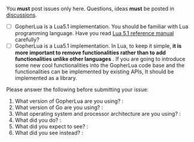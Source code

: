 You **must** post issues only here. Questions, ideas **must** be posted in [discussions](https://github.com/hootrhino/gopher-lua/discussions).

- [ ] GopherLua is a Lua5.1 implementation. You should be familiar with Lua programming language. Have you read [Lua 5.1 reference manual](http://www.lua.org/manual/5.1/) carefully?
- [ ] GopherLua is a Lua5.1 implementation.  In Lua, to keep it simple, **it is more important to remove functionalities rather than to add functionalities unlike other languages** . If you are going to introduce some new cool functionalities into the GopherLua code base and the functionalities can be implemented by existing APIs, It should be implemented as a library.

Please answer the following before submitting your issue:

1. What version of GopherLua are you using? :
2. What version of Go are you using? :
3. What operating system and processor architecture are you using? :
4. What did you do? :
5. What did you expect to see? :
6. What did you see instead? :

